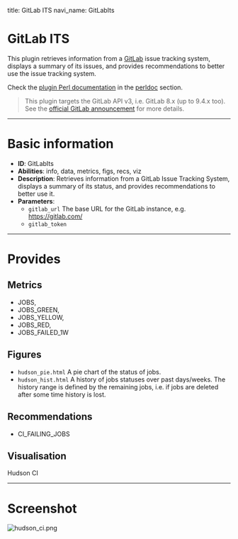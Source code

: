 title: GitLab ITS
navi_name: GitLabIts


# GitLab ITS

This plugin retrieves information from a [GitLab](https://about.gitlab.com/) issue tracking system, displays a summary of its issues, and provides recommendations to better use the issue tracking system.

Check the [plugin Perl documentation](/perldoc/Alambic/Plugins/GitLabIts.pm.html) in the [perldoc](/perldoc/index.html) section.

> This plugin targets the GitLab API v3, i.e. GitLab 8.x (up to 9.4.x too). See the [official GitLab announcement](https://docs.gitlab.com/ce/api/v3_to_v4.html) for more details.


-----

# Basic information

* **ID**: GitLabIts
* **Abilities**: info, data, metrics, figs, recs, viz
* **Description**:
  Retrieves information from a GitLab Issue Tracking System, displays a summary of its status, and provides recommendations to better use it.
* **Parameters**:
  * `gitlab_url` The base URL for the GitLab instance, e.g. https://gitlab.com/
  * `gitlab_token` 

-----

# Provides

## Metrics

* JOBS,
* JOBS_GREEN,
* JOBS_YELLOW,
* JOBS_RED,
* JOBS_FAILED_1W

## Figures

* `hudson_pie.html` A pie chart of the status of jobs.
* `hudson_hist.html` A history of jobs statuses over past days/weeks. The history range is defined by the remaining jobs, i.e. if jobs are deleted after some time history is lost.

## Recommendations

* CI_FAILING_JOBS

## Visualisation

Hudson CI

-----

# Screenshot

![hudson_ci.png](/images/hudson_ci.png)
